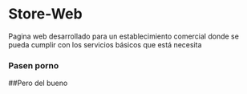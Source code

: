 # Store-Web
Pagina web desarrollado para un establecimiento comercial donde se pueda cumplir con los servicios básicos que está necesita
 ### Pasen porno
##Pero del bueno
